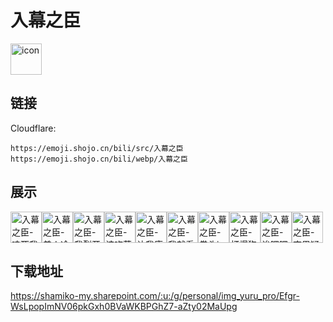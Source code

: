 # 入幕之臣
<img src="https://emoji.shojo.cn/bili/src/入幕之臣/icon.png" width="50" height="50" alt="icon">

## 链接
Cloudflare:
```
https://emoji.shojo.cn/bili/src/入幕之臣
https://emoji.shojo.cn/bili/webp/入幕之臣
```
## 展示
<img src="https://emoji.shojo.cn/bili/src/入幕之臣/入幕之臣-嗑死我了.png" width="50" height="50" alt="入幕之臣-嗑死我了"><img src="https://emoji.shojo.cn/bili/src/入幕之臣/入幕之臣-美人冷漠.png" width="50" height="50" alt="入幕之臣-美人冷漠"><img src="https://emoji.shojo.cn/bili/src/入幕之臣/入幕之臣-我裂开了.png" width="50" height="50" alt="入幕之臣-我裂开了"><img src="https://emoji.shojo.cn/bili/src/入幕之臣/入幕之臣-该吃药了.png" width="50" height="50" alt="入幕之臣-该吃药了"><img src="https://emoji.shojo.cn/bili/src/入幕之臣/入幕之臣-让我康康.png" width="50" height="50" alt="入幕之臣-让我康康"><img src="https://emoji.shojo.cn/bili/src/入幕之臣/入幕之臣-我就看戏.png" width="50" height="50" alt="入幕之臣-我就看戏"><img src="https://emoji.shojo.cn/bili/src/入幕之臣/入幕之臣-拳头in了.png" width="50" height="50" alt="入幕之臣-拳头in了"><img src="https://emoji.shojo.cn/bili/src/入幕之臣/入幕之臣-打爆狗头.png" width="50" height="50" alt="入幕之臣-打爆狗头"><img src="https://emoji.shojo.cn/bili/src/入幕之臣/入幕之臣-诶嘿嘿嘿.png" width="50" height="50" alt="入幕之臣-诶嘿嘿嘿"><img src="https://emoji.shojo.cn/bili/src/入幕之臣/入幕之臣-直男疑惑.png" width="50" height="50" alt="入幕之臣-直男疑惑">

## 下载地址

https://shamiko-my.sharepoint.com/:u:/g/personal/img_yuru_pro/Efgr-WsLpopImNV06pkGxh0BVaWKBPGhZ7-aZty02MaUpg